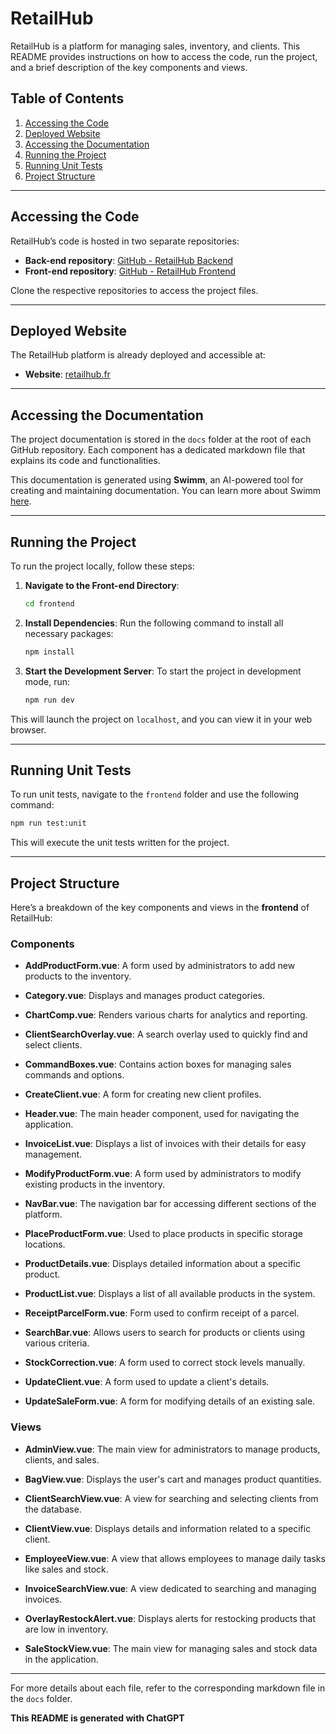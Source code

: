 
# RetailHub

RetailHub is a platform for managing sales, inventory, and clients. This README provides instructions on how to access the code, run the project, and a brief description of the key components and views.

## Table of Contents
1. [Accessing the Code](#accessing-the-code)
2. [Deployed Website](#deployed-website)
3. [Accessing the Documentation](#accessing-the-documentation)
4. [Running the Project](#running-the-project)
5. [Running Unit Tests](#running-unit-tests)
6. [Project Structure](#project-structure)

---

## Accessing the Code

RetailHub’s code is hosted in two separate repositories:
- **Back-end repository**: [GitHub - RetailHub Backend](https://github.com/Mael-Cas/RetailHub_backend)
- **Front-end repository**: [GitHub - RetailHub Frontend](https://github.com/remidesjardins/retail-hub-frontend.git)

Clone the respective repositories to access the project files.

---

## Deployed Website

The RetailHub platform is already deployed and accessible at:
- **Website**: [retailhub.fr](https://www.retailhub.fr)

---

## Accessing the Documentation

The project documentation is stored in the `docs` folder at the root of each GitHub repository. Each component has a dedicated markdown file that explains its code and functionalities.

This documentation is generated using **Swimm**, an AI-powered tool for creating and maintaining documentation. You can learn more about Swimm [here](https://swimm.io).

---

## Running the Project

To run the project locally, follow these steps:

1. **Navigate to the Front-end Directory**:
   ```bash
   cd frontend
   ```

2. **Install Dependencies**:
   Run the following command to install all necessary packages:
   ```bash
   npm install
   ```

3. **Start the Development Server**:
   To start the project in development mode, run:
   ```bash
   npm run dev
   ```

This will launch the project on `localhost`, and you can view it in your web browser.

---

## Running Unit Tests

To run unit tests, navigate to the `frontend` folder and use the following command:

```bash
npm run test:unit
```

This will execute the unit tests written for the project.

---

## Project Structure

Here’s a breakdown of the key components and views in the **frontend** of RetailHub:

### Components

- **AddProductForm.vue**: A form used by administrators to add new products to the inventory.

- **Category.vue**: Displays and manages product categories.

- **ChartComp.vue**: Renders various charts for analytics and reporting.

- **ClientSearchOverlay.vue**: A search overlay used to quickly find and select clients.

- **CommandBoxes.vue**: Contains action boxes for managing sales commands and options.

- **CreateClient.vue**: A form for creating new client profiles.

- **Header.vue**: The main header component, used for navigating the application.

- **InvoiceList.vue**: Displays a list of invoices with their details for easy management.

- **ModifyProductForm.vue**: A form used by administrators to modify existing products in the inventory.

- **NavBar.vue**: The navigation bar for accessing different sections of the platform.

- **PlaceProductForm.vue**: Used to place products in specific storage locations.

- **ProductDetails.vue**: Displays detailed information about a specific product.

- **ProductList.vue**: Displays a list of all available products in the system.

- **ReceiptParcelForm.vue**: Form used to confirm receipt of a parcel.

- **SearchBar.vue**: Allows users to search for products or clients using various criteria.

- **StockCorrection.vue**: A form used to correct stock levels manually.

- **UpdateClient.vue**: A form used to update a client's details.

- **UpdateSaleForm.vue**: A form for modifying details of an existing sale.

### Views

- **AdminView.vue**: The main view for administrators to manage products, clients, and sales.

- **BagView.vue**: Displays the user's cart and manages product quantities.

- **ClientSearchView.vue**: A view for searching and selecting clients from the database.

- **ClientView.vue**: Displays details and information related to a specific client.

- **EmployeeView.vue**: A view that allows employees to manage daily tasks like sales and stock.

- **InvoiceSearchView.vue**: A view dedicated to searching and managing invoices.

- **OverlayRestockAlert.vue**: Displays alerts for restocking products that are low in inventory.

- **SaleStockView.vue**: The main view for managing sales and stock data in the application.

---

For more details about each file, refer to the corresponding markdown file in the `docs` folder.

**This README is generated with ChatGPT**